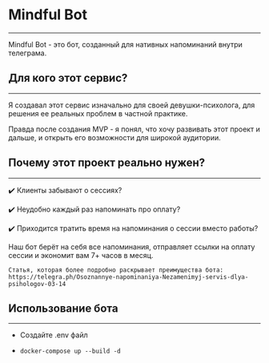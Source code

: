 # Mindful Bot

---



Mindful Bot - это бот, созданный для нативных напоминаний внутри телеграма.

## Для кого этот сервис? 

---
 

Я создавал этот сервис изначально для своей девушки-психолога, для решения ее реальных проблем в частной практике.

Правда после создания MVP - я понял, что хочу развивать этот проект и дальше, и открыть его возможности для широкой аудитории.

## Почему этот проект реально нужен?

---


✔️ Клиенты забывают о сессиях?

✔️ Неудобно каждый раз напоминать про оплату?

✔️ Приходится тратить время на напоминания о сессии вместо работы?

Наш бот берёт на себя все напоминания, отправляет ссылки на оплату сессии и экономит вам 7+ часов в месяц.

    Статья, которая более подробно раскрывает преимущества бота: 
    https://telegra.ph/Osoznannye-napominaniya-Nezamenimyj-servis-dlya-psihologov-03-14

##  Использование бота

---

* Создайте .env файл
* ~~~
  docker-compose up --build -d




